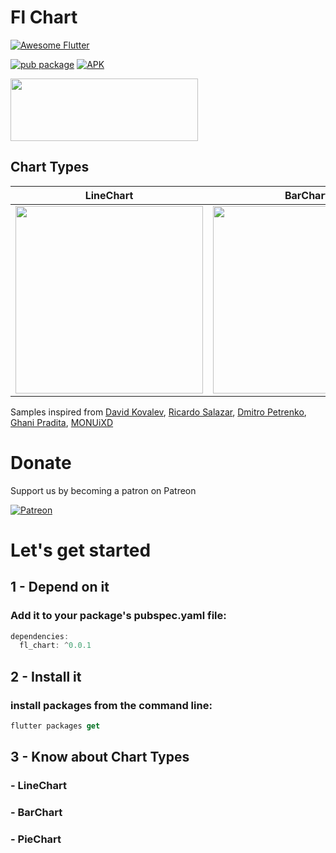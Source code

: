 # Fl Chart
<a href="https://github.com/Solido/awesome-flutter">
   <img alt="Awesome Flutter" src="https://img.shields.io/badge/Awesome-Flutter-blue.svg?longCache=true&style=flat-square" />
</a>


[![pub package](https://img.shields.io/pub/v/circular_bottom_navigation.svg)](https://pub.dartlang.org/packages/circular_bottom_navigation)
[![APK](https://img.shields.io/badge/APK-Demo-brightgreen.svg)](https://github.com/imaNNeoFighT/circular_bottom_navigation/raw/master/repo_files/CircularBottomNavExample-0.0.3.apk)

<img src="https://github.com/imaNNeoFighT/circular_bottom_navigation/raw/master/repo_files/images/uplabs_demo.gif" width="300" height="100">


## Chart Types
|LineChart	|BarChart		|PieChart		|
|------------|------------|-------------|
|	<img src="https://github.com/imaNNeoFighT/fl_chart/raw/master/repo_files/images/line_chart.jpg" width="300" > |	<img src="https://github.com/imaNNeoFighT/fl_chart/raw/master/repo_files/images/bar_chart.jpg" width="300" > |	<img src="https://github.com/imaNNeoFighT/fl_chart/raw/master/repo_files/images/pie_chart.jpg" width="300" > |

Samples inspired from
[David Kovalev](https://dribbble.com/shots/5560237-Live-Graphs-XD),
[Ricardo Salazar](https://dribbble.com/shots/1956890-Data-Stats),
[Dmitro Petrenko](https://dribbble.com/shots/5425378-Mobile-Application-Dashboard-for-Stock-Platform),
[Ghani Pradita](https://dribbble.com/shots/6379476-Calories-Management-App),
[MONUiXD](https://www.uplabs.com/posts/chart-pie-chart-bar-chart)



# Donate

Support us by becoming a patron on Patreon

[![Patreon](https://c5.patreon.com/external/logo/become_a_patron_button.png)](https://www.patreon.com/imanneo)


# Let's get started

## 1 - Depend on it

### Add it to your package's pubspec.yaml file:

```kotlin
dependencies:
  fl_chart: ^0.0.1
```


## 2 - Install it

### install packages from the command line:
```kotlin
flutter packages get
```

## 3 - Know about Chart Types

### - LineChart

### - BarChart

### - PieChart